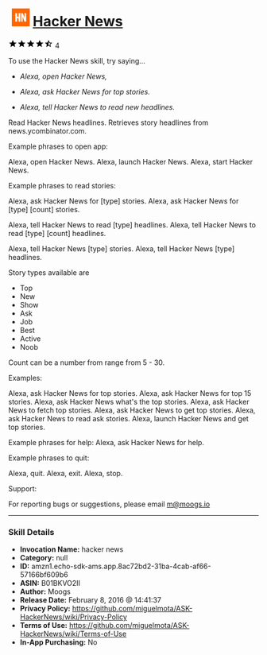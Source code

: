 # &nbsp;<img src="skill_icon" alt="Hacker News icon" width="36"> [Hacker News](http://alexa.amazon.com/#skills/amzn1.echo-sdk-ams.app.8ac72bd2-31ba-4cab-af66-57166bf609b6)
![4.3 stars](../../images/ic_star_black_18dp_1x.png)![4.3 stars](../../images/ic_star_black_18dp_1x.png)![4.3 stars](../../images/ic_star_black_18dp_1x.png)![4.3 stars](../../images/ic_star_black_18dp_1x.png)![4.3 stars](../../images/ic_star_half_black_18dp_1x.png) 4

To use the Hacker News skill, try saying...

* *Alexa, open Hacker News,*

* *Alexa, ask Hacker News for top stories.*

* *Alexa, tell Hacker News to read new headlines.*

Read Hacker News headlines. Retrieves story headlines from news.ycombinator.com.

Example phrases to open app:

Alexa, open Hacker News.
Alexa, launch Hacker News.
Alexa, start Hacker News.

Example phrases to read stories:

Alexa, ask Hacker News for [type] stories.
Alexa, ask Hacker News for [type] [count] stories.

Alexa, tell Hacker News to read [type] headlines.
Alexa, tell Hacker News to read [type] [count] headlines.

Alexa, tell Hacker News [type] stories.
Alexa, tell Hacker News [type] headlines.

Story types available are 
- Top
- New
- Show
- Ask
- Job
- Best
- Active
- Noob

Count can be a number from range from 5 - 30.

Examples:

Alexa, ask Hacker News for top stories.
Alexa, ask Hacker News for top 15 stories.
Alexa, ask Hacker News what's the top stories.
Alexa, ask Hacker News to fetch top stories.
Alexa, ask Hacker News to get top stories.
Alexa, ask Hacker News to read ask stories.
Alexa, launch Hacker News and get top stories.

Example phrases for help:
Alexa, ask Hacker News for help.

Example phrases to quit:

Alexa, quit.
Alexa, exit.
Alexa, stop.

Support:

For reporting bugs or suggestions, please email m@moogs.io

***

### Skill Details

* **Invocation Name:** hacker news
* **Category:** null
* **ID:** amzn1.echo-sdk-ams.app.8ac72bd2-31ba-4cab-af66-57166bf609b6
* **ASIN:** B01BKVO2II
* **Author:** Moogs
* **Release Date:** February 8, 2016 @ 14:41:37
* **Privacy Policy:** https://github.com/miguelmota/ASK-HackerNews/wiki/Privacy-Policy
* **Terms of Use:** https://github.com/miguelmota/ASK-HackerNews/wiki/Terms-of-Use
* **In-App Purchasing:** No
